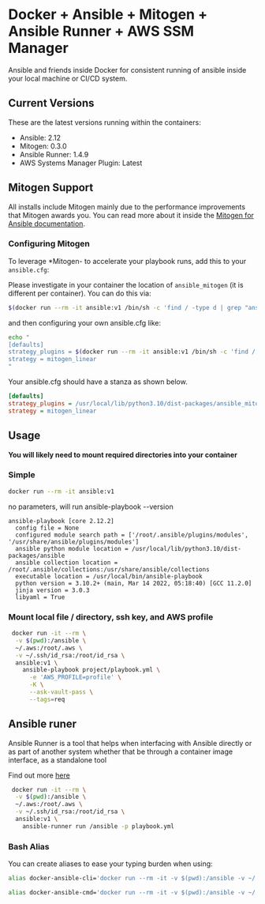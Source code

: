 # Docker + Ansible + Mitogen + Ansible Runner + AWS SSM Manager

Ansible and friends inside Docker for consistent running of ansible inside your local machine or CI/CD system.

## Current Versions

These are the latest versions running within the containers:

- Ansible: 2.12
- Mitogen: 0.3.0
- Ansible Runner: 1.4.9
- AWS Systems Manager Plugin: Latest

## Mitogen Support

All installs include Mitogen mainly due to the performance improvements that Mitogen awards you. You can read more about it inside the [Mitogen for Ansible documentation](https://mitogen.readthedocs.io/en/stable/ansible.html).

### Configuring Mitogen

To leverage *Mitogen- to accelerate your playbook runs, add this to your ```ansible.cfg```:

Please investigate in your container the location of `ansible_mitogen` (it is different per container). You can do this via:

```bash
$(docker run --rm -it ansible:v1 /bin/sh -c 'find / -type d | grep "ansible_mitogen/plugins" | sort | head -n 1')
```

and then configuring your own ansible.cfg like:


```bash
echo "
[defaults]
strategy_plugins = $(docker run --rm -it ansible:v1 /bin/sh -c 'find / -type d | grep "ansible_mitogen/plugins" | sort | head -n 1')
strategy = mitogen_linear
"
```

Your ansible.cfg should have a stanza as shown below.

```ini
[defaults]
strategy_plugins = /usr/local/lib/python3.10/dist-packages/ansible_mitogen/plugins
strategy = mitogen_linear
```

## Usage

**You will likely need to mount required directories into your container**

### Simple

```bash
docker run --rm -it ansible:v1
```

no parameters, will run ansible-playbook --version

```shell
ansible-playbook [core 2.12.2]
  config file = None
  configured module search path = ['/root/.ansible/plugins/modules', '/usr/share/ansible/plugins/modules']
  ansible python module location = /usr/local/lib/python3.10/dist-packages/ansible
  ansible collection location = /root/.ansible/collections:/usr/share/ansible/collections
  executable location = /usr/local/bin/ansible-playbook
  python version = 3.10.2+ (main, Mar 14 2022, 05:18:40) [GCC 11.2.0]
  jinja version = 3.0.3
  libyaml = True
```


### Mount local file / directory, ssh key, and AWS profile

```bash
 docker run -it --rm \
  -v $(pwd):/ansible \
  ~/.aws:/root/.aws \
  -v ~/.ssh/id_rsa:/root/id_rsa \
  ansible:v1 \
    ansible-playbook project/playbook.yml \
      -e 'AWS_PROFILE=profile' \
      -K \
      --ask-vault-pass \
      --tags=req
```

## Ansible runer

Ansible Runner is a tool that helps when interfacing with Ansible directly or as part of another system whether that be through a container image interface, as a standalone tool

Find out more [here](https://ansible-runner.readthedocs.io/en/stable/)

```bash
 docker run -it --rm \
  -v $(pwd):/ansible \
  ~/.aws:/root/.aws \
  -v ~/.ssh/id_rsa:/root/id_rsa \
  ansible:v1 \
    ansible-runner run /ansible -p playbook.yml
 ```

 ### Bash Alias

You can create aliases to ease your typing burden when using:

```bash
alias docker-ansible-cli='docker run --rm -it -v $(pwd):/ansible -v ~/.ssh/id_rsa:/root/.ssh/id_rsa --workdir=/ansible ansible:v1 bash'

alias docker-ansible-cmd='docker run --rm -it -v $(pwd):/ansible -v ~/.ssh/id_rsa:/root/.ssh/id_rsa --workdir=/ansible ansible:v1 '
```
